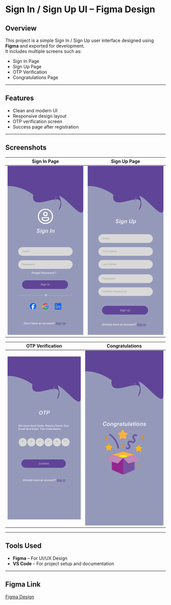 # Sign In / Sign Up UI – Figma Design

## Overview
This project is a simple Sign In / Sign Up user interface designed using **Figma** and exported for development.  
It includes multiple screens such as:
- Sign In Page
- Sign Up Page
- OTP Verification
- Congratulations Page

---

## Features
- Clean and modern UI
- Responsive design layout
- OTP verification screen
- Success page after registration

---

##  Screenshots

| Sign In Page | Sign Up Page |
|--------------|--------------|
| ![Signin page](Signin%20page.png) | ![Signup page](Signup%20page.png) |

| OTP Verification | Congratulations |
|------------------|-----------------|
| ![OTP](OTP.png) | ![congratulations](congratulations.png) |

---

##  Tools Used
- **Figma** – For UI/UX Design
- **VS Code** – For project setup and documentation

---

## Figma Link
[Figma Design](https://www.figma.com/design/MP9x6c6dGSPDhByYILiheR/Untitled?node-id=0-1&t=N3RgjIl7rIMpN8IZ-1)
